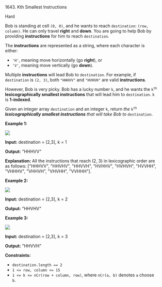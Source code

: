 1643\. Kth Smallest Instructions

Hard

Bob is standing at cell `(0, 0)`, and he wants to reach `destination`: `(row, column)`. He can only travel **right** and **down**. You are going to help Bob by providing **instructions** for him to reach `destination`.

The **instructions** are represented as a string, where each character is either:

*   `'H'`, meaning move horizontally (go **right**), or
*   `'V'`, meaning move vertically (go **down**).

Multiple **instructions** will lead Bob to `destination`. For example, if `destination` is `(2, 3)`, both `"HHHVV"` and `"HVHVH"` are valid **instructions**.

However, Bob is very picky. Bob has a lucky number `k`, and he wants the <code>k<sup>th</sup></code> **lexicographically smallest instructions** that will lead him to `destination`. `k` is **1-indexed**.

Given an integer array `destination` and an integer `k`, return _the_ <code>k<sup>th</sup></code> _**lexicographically smallest instructions** that will take Bob to_ `destination`.

**Example 1:**

![](https://assets.leetcode.com/uploads/2020/10/12/ex1.png)

**Input:** destination = [2,3], k = 1

**Output:** "HHHVV"

**Explanation:** All the instructions that reach (2, 3) in lexicographic order are as follows: ["HHHVV", "HHVHV", "HHVVH", "HVHHV", "HVHVH", "HVVHH", "VHHHV", "VHHVH", "VHVHH", "VVHHH"].

**Example 2:**

**![](https://assets.leetcode.com/uploads/2020/10/12/ex2.png)**

**Input:** destination = [2,3], k = 2

**Output:** "HHVHV"

**Example 3:**

**![](https://assets.leetcode.com/uploads/2020/10/12/ex3.png)**

**Input:** destination = [2,3], k = 3

**Output:** "HHVVH"

**Constraints:**

*   `destination.length == 2`
*   `1 <= row, column <= 15`
*   `1 <= k <= nCr(row + column, row)`, where `nCr(a, b)` denotes `a` choose `b`.